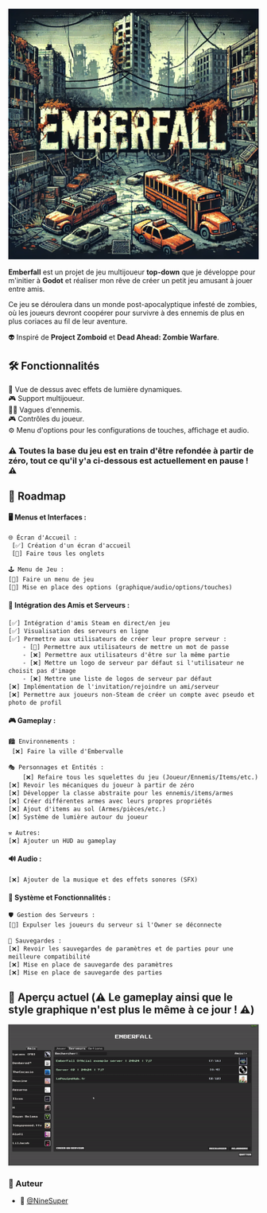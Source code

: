 ![Emberfall](./imgs/Emberfall.png)

**Emberfall** est un projet de jeu multijoueur **top-down** que je développe pour m'initier à **Godot** et réaliser mon rêve de créer un petit jeu amusant à jouer entre amis.

Ce jeu se déroulera dans un monde post-apocalyptique infesté de zombies, où les joueurs devront coopérer pour survivre à des ennemis de plus en plus coriaces au fil de leur aventure.

👽 Inspiré de **Project Zomboid** et **Dead Ahead: Zombie Warfare**.

## 🛠️ Fonctionnalités

🌟 Vue de dessus avec effets de lumière dynamiques. </br>
🎮 Support multijoueur. </br>
🧟‍♂️ Vagues d'ennemis. </br>
🎮 Contrôles du joueur. </br>
⚙️ Menu d'options pour les configurations de touches, affichage et audio. </br>

### ⚠️ Toutes la base du jeu est en train d'être refondée à partir de zéro, tout ce qu'il y'a ci-dessous est actuellement en pause ! ⚠️

## 📅 Roadmap

#### 🖥️ Menus et Interfaces :
	🌐 Écran d'Accueil :
	 [✅] Création d'un écran d'accueil
	 [🚧] Faire tous les onglets
  
	🕹️ Menu de Jeu :
	[🚧] Faire un menu de jeu
	[🚧] Mise en place des options (graphique/audio/options/touches)
 
#### 👥 Intégration des Amis et Serveurs :
    [✅] Intégration d'amis Steam en direct/en jeu
    [✅] Visualisation des serveurs en ligne
    [✅] Permettre aux utilisateurs de créer leur propre serveur :
	    - [🚧] Permettre aux utilisateurs de mettre un mot de passe
 	    - [❌] Permettre aux utilisateurs d'être sur la même partie
	    - [❌] Mettre un logo de serveur par défaut si l'utilisateur ne choisit pas d'image
	    - [❌] Mettre une liste de logos de serveur par défaut
    [❌] Implémentation de l'invitation/rejoindre un ami/serveur
    [❌] Permettre aux joueurs non-Steam de créer un compte avec pseudo et photo de profil
#### 🎮 Gameplay :
	🏙️ Environnements :
 	 [❌] Faire la ville d'Embervalle
   
	🎭 Personnages et Entités :
        [❌] Refaire tous les squelettes du jeu (Joueur/Ennemis/Items/etc.)
	[❌] Revoir les mécaniques du joueur à partir de zéro
	[❌] Développer la classe abstraite pour les ennemis/items/armes
	[❌] Créer différentes armes avec leurs propres propriétés
	[❌] Ajout d'items au sol (Armes/pièces/etc.)
	[❌] Système de lumière autour du joueur
 	
	⚒️ Autres:
	[❌] Ajouter un HUD au gameplay
#### 🔊 Audio :
	[❌] Ajouter de la musique et des effets sonores (SFX)
#### 🔨 Système et Fonctionnalités :
	🛡️ Gestion des Serveurs :
	[🚧] Expulser les joueurs du serveur si l'Owner se déconnecte
 
	💾 Sauvegardes :
	[❌] Revoir les sauvegardes de paramètres et de parties pour une meilleure compatibilité
	[❌] Mise en place de sauvegarde des paramètres
	[❌] Mise en place de sauvegarde des parties

## 👀 Aperçu actuel (⚠️ Le gameplay ainsi que le style graphique n'est plus le même à ce jour ! ⚠️)


![exemple](./gif/Exemple.gif)

### 📝 Auteur
- 🎫 [@NineSuper](https://www.github.com/NineSuper)
